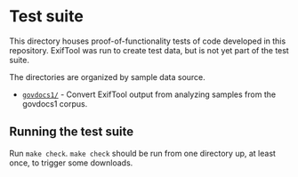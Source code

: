 # Test suite

This directory houses proof-of-functionality tests of code developed in this repository.  ExifTool was run to create test data, but is not yet part of the test suite.

The directories are organized by sample data source.

* [`govdocs1/`](govdocs1/) - Convert ExifTool output from analyzing samples from the govdocs1 corpus.


## Running the test suite

Run `make check`.  `make check` should be run from one directory up, at least once, to trigger some downloads.
